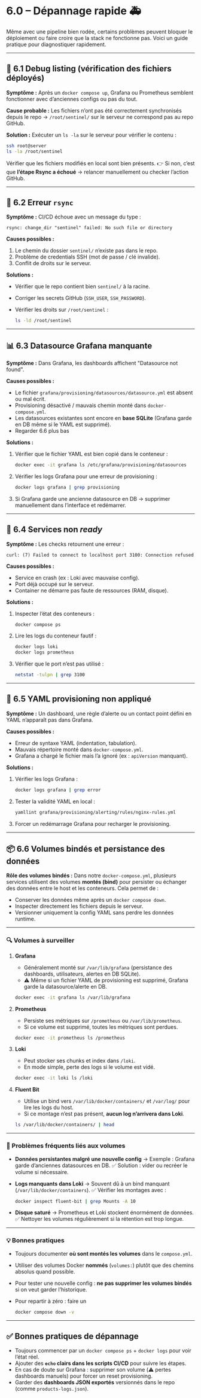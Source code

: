 # 6.0 – Dépannage rapide 🚑

Même avec une pipeline bien rodée, certains problèmes peuvent bloquer le déploiement ou faire croire que la stack ne fonctionne pas. Voici un guide pratique pour diagnostiquer rapidement.

---

## 🔎 6.1 Debug listing (vérification des fichiers déployés)

**Symptôme :**
Après un `docker compose up`, Grafana ou Prometheus semblent fonctionner avec d’anciennes configs ou pas du tout.

**Cause probable :**
Les fichiers n’ont pas été correctement synchronisés depuis le repo → `/root/sentinel/` sur le serveur ne correspond pas au repo GitHub.

**Solution :**
Exécuter un `ls -la` sur le serveur pour vérifier le contenu :

```bash
ssh root@server
ls -la /root/sentinel
```

Vérifier que les fichiers modifiés en local sont bien présents.
👉 Si non, c’est que **l’étape Rsync a échoué** → relancer manuellement ou checker l’action GitHub.

---

## 🔄 6.2 Erreur `rsync`

**Symptôme :**
CI/CD échoue avec un message du type :

```
rsync: change_dir "sentinel" failed: No such file or directory
```

**Causes possibles :**

1. Le chemin du dossier `sentinel/` n’existe pas dans le repo.
2. Problème de credentials SSH (mot de passe / clé invalide).
3. Conflit de droits sur le serveur.

**Solutions :**

* Vérifier que le repo contient bien `sentinel/` à la racine.
* Corriger les secrets GitHub (`SSH_USER`, `SSH_PASSWORD`).
* Vérifier les droits sur `/root/sentinel` :

  ```bash
  ls -ld /root/sentinel
  ```

---

## 📊 6.3 Datasource Grafana manquante

**Symptôme :**
Dans Grafana, les dashboards affichent "Datasource not found".

**Causes possibles :**

* Le fichier `grafana/provisioning/datasources/datasource.yml` est absent ou mal écrit.
* Provisioning désactivé / mauvais chemin monté dans `docker-compose.yml`.
* Les datasources existantes sont encore en **base SQLite** (Grafana garde en DB même si le YAML est supprimé).
* Regarder 6.6 plus bas

**Solutions :**

1. Vérifier que le fichier YAML est bien copié dans le conteneur :

   ```bash
   docker exec -it grafana ls /etc/grafana/provisioning/datasources
   ```
2. Vérifier les logs Grafana pour une erreur de provisioning :

   ```bash
   docker logs grafana | grep provisioning
   ```
3. Si Grafana garde une ancienne datasource en DB → supprimer manuellement dans l’interface et redémarrer.

---

## 🚦 6.4 Services non *ready*

**Symptôme :**
Les checks retournent une erreur :

```
curl: (7) Failed to connect to localhost port 3100: Connection refused
```

**Causes possibles :**

* Service en crash (ex : Loki avec mauvaise config).
* Port déjà occupé sur le serveur.
* Container ne démarre pas faute de ressources (RAM, disque).

**Solutions :**

1. Inspecter l’état des conteneurs :

   ```bash
   docker compose ps
   ```
2. Lire les logs du conteneur fautif :

   ```bash
   docker logs loki
   docker logs prometheus
   ```
3. Vérifier que le port n’est pas utilisé :

   ```bash
   netstat -tulpn | grep 3100
   ```

---

## 📜 6.5 YAML provisioning non appliqué

**Symptôme :**
Un dashboard, une règle d’alerte ou un contact point défini en YAML n’apparaît pas dans Grafana.

**Causes possibles :**

* Erreur de syntaxe YAML (indentation, tabulation).
* Mauvais répertoire monté dans `docker-compose.yml`.
* Grafana a chargé le fichier mais l’a ignoré (ex : `apiVersion` manquant).

**Solutions :**

1. Vérifier les logs Grafana :

   ```bash
   docker logs grafana | grep error
   ```
2. Tester la validité YAML en local :

   ```bash
   yamllint grafana/provisioning/alerting/rules/nginx-rules.yml
   ```
3. Forcer un redémarrage Grafana pour recharger le provisioning.

---

## 📦 6.6 Volumes bindés et persistance des données

**Rôle des volumes bindés :**
Dans notre `docker-compose.yml`, plusieurs services utilisent des volumes **montés (bind)** pour persister ou échanger des données entre le host et les conteneurs.
Cela permet de :

* Conserver les données même après un `docker compose down`.
* Inspecter directement les fichiers depuis le serveur.
* Versionner uniquement la config YAML sans perdre les données runtime.

---

### 🔍 Volumes à surveiller

1. **Grafana**

    * Généralement monté sur `/var/lib/grafana` (persistance des dashboards, utilisateurs, alertes en DB SQLite).
    * ⚠️ Même si un fichier YAML de provisioning est supprimé, Grafana garde la datasource/alerte en DB.

   ```bash
   docker exec -it grafana ls /var/lib/grafana
   ```

2. **Prometheus**

    * Persiste ses métriques sur `/prometheus` ou `/var/lib/prometheus`.
    * Si ce volume est supprimé, toutes les métriques sont perdues.

   ```bash
   docker exec -it prometheus ls /prometheus
   ```

3. **Loki**

    * Peut stocker ses chunks et index dans `/loki`.
    * En mode simple, perte des logs si le volume est vidé.

   ```bash
   docker exec -it loki ls /loki
   ```

4. **Fluent Bit**

    * Utilise un bind vers `/var/lib/docker/containers/` et `/var/log/` pour lire les logs du host.
    * Si ce montage n’est pas présent, **aucun log n’arrivera dans Loki**.

   ```bash
   ls /var/lib/docker/containers/ | head
   ```

---

### 🚨 Problèmes fréquents liés aux volumes

* **Données persistantes malgré une nouvelle config**
  → Exemple : Grafana garde d’anciennes datasources en DB.
  ✅ Solution : vider ou recréer le volume si nécessaire.

* **Logs manquants dans Loki**
  → Souvent dû à un bind manquant (`/var/lib/docker/containers`).
  ✅ Vérifier les montages avec :

  ```bash
  docker inspect fluent-bit | grep Mounts -A 10
  ```

* **Disque saturé**
  → Prometheus et Loki stockent énormément de données.
  ✅ Nettoyer les volumes régulièrement si la rétention est trop longue.

---

### 💡 Bonnes pratiques

* Toujours documenter **où sont montés les volumes** dans le `compose.yml`.
* Utiliser des volumes Docker **nommés** (`volumes:`) plutôt que des chemins absolus quand possible.
* Pour tester une nouvelle config : **ne pas supprimer les volumes bindés** si on veut garder l’historique.
* Pour repartir à zéro : faire un

  ```bash
  docker compose down -v
  ```

---


## ✅ Bonnes pratiques de dépannage

* Toujours commencer par un `docker compose ps` + `docker logs` pour voir l’état réel.
* Ajouter des **`echo` clairs dans les scripts CI/CD** pour suivre les étapes.
* En cas de doute sur Grafana : supprimer son volume (⚠️ pertes dashboards manuels) pour forcer un reset provisioning.
* Garder des **dashboards JSON exportés** versionnés dans le repo (comme `products-logs.json`).
